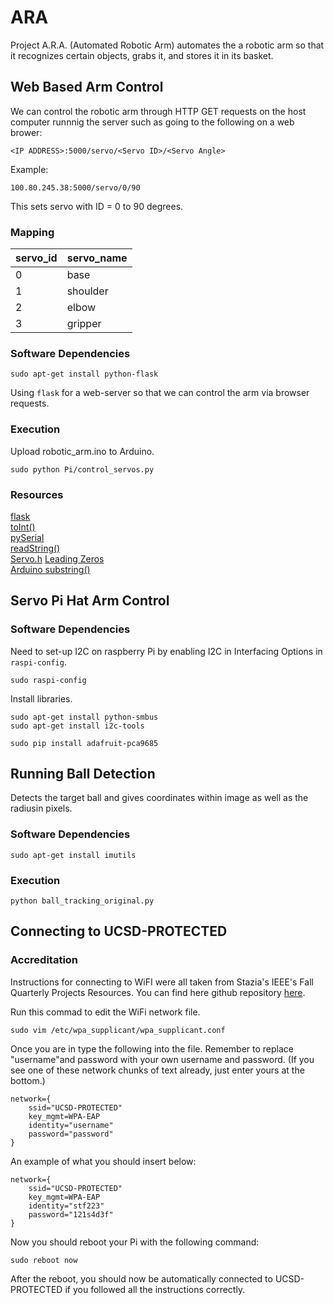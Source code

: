 # ARA
Project A.R.A. (Automated Robotic Arm) automates the a robotic arm so that it recognizes certain objects, grabs it, and stores it in its basket.

## Web Based Arm Control
We can control the robotic arm through HTTP GET requests on the host computer runnnig the server such as going to the following on a web brower:
```
<IP ADDRESS>:5000/servo/<Servo ID>/<Servo Angle>
```
Example:  
```
100.80.245.38:5000/servo/0/90
```
This sets servo with ID = 0 to 90 degrees.

### Mapping
|servo_id | servo_name |
|---------|------------|
|0        |base        |
|1        |shoulder    |
|2        |elbow       |
|3        |gripper     |

### Software Dependencies
```
sudo apt-get install python-flask
```
Using ```flask``` for a web-server so that we can control the arm via browser requests.

### Execution
Upload robotic_arm.ino to Arduino.

```
sudo python Pi/control_servos.py
```

### Resources
[flask](http://flask.pocoo.org/docs/0.12/quickstart/)  
[toInt()](https://www.arduino.cc/en/Tutorial/StringToIntExample)  
[pySerial](http://pyserial.readthedocs.io/en/latest/pyserial_api.html)  
[readString()](http://www.instructables.com/id/Arduino-Function-Serialread-And-SerialreadString/)  
[Servo.h](https://www.arduino.cc/en/Tutorial/Sweep)
[Leading Zeros](https://stackoverflow.com/questions/733454/best-way-to-format-integer-as-string-with-leading-zeros)  
[Arduino substring()](https://www.arduino.cc/en/Reference/StringSubstring)  

## Servo Pi Hat Arm Control

### Software Dependencies
Need to set-up I2C on raspberry Pi by enabling I2C in Interfacing Options in ```raspi-config```.
```
sudo raspi-config
```


Install libraries.
```
sudo apt-get install python-smbus
sudo apt-get install i2c-tools
```

```
sudo pip install adafruit-pca9685

```
## Running Ball Detection
Detects the target ball and gives coordinates within image as well as the radiusin pixels.

### Software Dependencies
```
sudo apt-get install imutils
```

### Execution
```
python ball_tracking_original.py
```

## Connecting to UCSD-PROTECTED

### Accreditation
Instructions for connecting to WiFI were all taken from Stazia's IEEE's Fall Quarterly Projects Resources. You can find here github repository [here](https://github.com/WigginWannabe/qp16-fall).

Run this commad to edit the WiFi network file.
```
sudo vim /etc/wpa_supplicant/wpa_supplicant.conf
```

Once you are in type the following into the file. Remember to replace "username"and password with your own username and password. (If you see one of these network chunks of text already, just enter yours at the bottom.)
```
network={
    ssid="UCSD-PROTECTED"
    key_mgmt=WPA-EAP
    identity="username"
    password="password"
}
```

An example of what you should insert below:
```
network={
    ssid="UCSD-PROTECTED"
    key_mgmt=WPA-EAP
    identity="stf223"
    password="121s4d3f"
}
```

Now you should reboot your Pi with the following command:
```
sudo reboot now
```

After the reboot, you should now be automatically connected to UCSD-PROTECTED if you followed all the instructions correctly.
